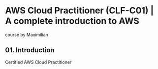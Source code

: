 # AWS Cloud Practitioner (CLF-C01) | A complete introduction to AWS

course by Maximilian

## 01. Introduction

Certified AWS Cloud Practitioner
